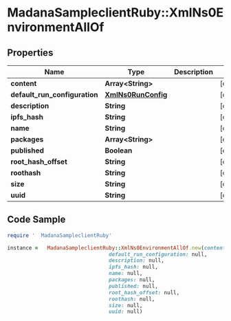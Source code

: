 #   MadanaSampleclientRuby::XmlNs0EnvironmentAllOf

## Properties

Name | Type | Description | Notes
------------ | ------------- | ------------- | -------------
**content** | **Array&lt;String&gt;** |  | [optional] 
**default_run_configuration** | [**XmlNs0RunConfig**](XmlNs0RunConfig.md) |  | [optional] 
**description** | **String** |  | [optional] 
**ipfs_hash** | **String** |  | [optional] 
**name** | **String** |  | [optional] 
**packages** | **Array&lt;String&gt;** |  | [optional] 
**published** | **Boolean** |  | [optional] 
**root_hash_offset** | **String** |  | [optional] 
**roothash** | **String** |  | [optional] 
**size** | **String** |  | [optional] 
**uuid** | **String** |  | [optional] 

## Code Sample

```ruby
require '  MadanaSampleclientRuby'

instance =   MadanaSampleclientRuby::XmlNs0EnvironmentAllOf.new(content: null,
                                 default_run_configuration: null,
                                 description: null,
                                 ipfs_hash: null,
                                 name: null,
                                 packages: null,
                                 published: null,
                                 root_hash_offset: null,
                                 roothash: null,
                                 size: null,
                                 uuid: null)
```


